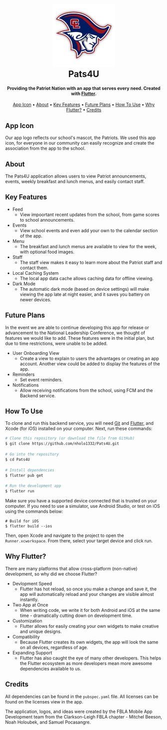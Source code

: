 <h1 align="center">
  <br>
  <img src="https://github.com/nholo1332/Pats4U/blob/main/assets/images/CLPats.png?raw=true" alt="Pats4U" width="200">
  <br>
  Pats4U
  <br>
</h1>

<h4 align="center">Providing the Patriot Nation with an app that serves every need. Created with <a href="https://flutter.dev" target="_blank">Flutter</a>.</h4>

<p align="center">
  <a href="#app-icon">App Icon</a> •
  <a href="#about">About</a> •
  <a href="#key-features">Key Features</a> •
  <a href="#future-plans">Future Plans</a> •
  <a href="#how-to-use">How To Use</a> •
  <a href="#why-flutter">Why Flutter?</a> •
  <a href="#credits">Credits</a>
</p>


## App Icon

Our app logo reflects our school's mascot, the Patriots. We used this app icon, for everyone in our community can easily recognize and create the association from the app to the school.


## About

The Pats4U application allows users to view Patriot announcements, events, weekly breakfast and lunch menus, and easily contact staff.


## Key Features

* Feed
  - View impoortant recent updates from the school, from game scores to school announcements.
* Events
  - View school events and even add your own to the calendar section of the app.
* Menu
  - The breakfast and lunch menus are available to view for the week, with optional food images.
* Staff
  - The staff view makes it easy to learn more about the Patriot staff and contact them.
* Local Caching System
  - The local app data cache allows caching data for offline viewing.
* Dark Mode
  - The automatic dark mode (based on device settings) will make viewing the app late at night easier, and it saves you battery on newer devices.

## Future Plans
In the event we are able to continue developing this app for release or advancement to the National Leadership Conference, we thought of features we would like to add. These features were in the initial plan, but due to time restrictions, were unable to be added.

* User Onboarding View
  - Create a view to explain to users the advantages or creating an app account. Another view could be added to display the features of the app.
* Reminders
  - Set event reminders.
* Notifications
  - Allow receiving notifications from the school, using FCM and the Backend service.


## How To Use

To clone and run this backend service, you will need [Git](https://git-scm.com) and [Flutter](https://flutter.dev/docs/get-started/install), and Xcode (for iOS) installed on your computer. Next, run these commands:

```bash
# Clone this repository (or download the file from GitHub)
$ git clone https://github.com/nholo1332/Pats4U.git

# Go into the repository
$ cd Pats4U

# Install dependencies
$ flutter pub get

# Run the development app
$ flutter run
```
Make sure you have a supported device connected that is trusted on your computer. If you need to use a simulator, use Android Studio, or test on iOS using the commands below:
```
# Build for iOS
$ flutter build --ios
```
Then, open Xcode and navigate to the project to open the `Runner.xcworkspace`. From there, select your target device and click run.


## Why Flutter?

There are many platforms that allow cross-platform (non-native) development, so why did we choose Flutter?
* Devlopment Speed
  - Flutter has hot reload, so once you make a change and save it, the app will automatically reload and your changes are visible almost instantly.
* Two App at Once
  - When writing code, we write it for both Android and iOS at the same time - dramatically cutting down on development time.
* Customization
  - Flutter allows for easily creating your own widgets to make creative and unique designs.
* Compatibility
  - Because Flutter creates its own widgets, the app will look the same on all devices, regardless of age.
* Expanding Support
  - Flutter has also caught the eye of many other developers. This helps the Flutter ecosystem as more developers mean more awesome dependencies available to us.


## Credits

All dependencies can be found in the `pubspec.yaml` file. All licenses can be found on the licenses view in the app.

The application, logos, and ideas were created by the FBLA Mobile App Development team from the Clarkson-Leigh FBLA chapter - Mitchel Beeson, Noah Holoubek, and Samuel Pocasangre.
